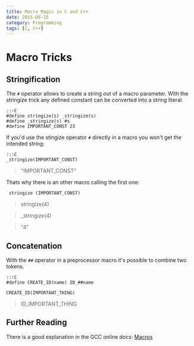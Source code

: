 ```yaml
---
title: Macro Magic in C and C++
date: 2015-05-15
category: Programming
tags: [C, C++]
---
```


Macro Tricks
============

Stringification
---------------
The `#` operator allows to create a string out of a macro parameter. With the stringize trick any defined constant can be converted into a string literal.

    :::C
    #define stringize(s) _stringize(s)
    #define _stringize(s) #s
    #define IMPORTANT_CONST 23

If you'd use the stingize operator `#` directly in a macro you won't get the intended string:

    :::C
    _stringize(IMPORTANT_CONST)

> "IMPORTANT_CONST"

Thats why there is an other macro calling the first one:

     stringize (IMPORTANT_CONST)

> stringize(4)  

> _stringize(4)  

> "4"  

Concatenation
-------------

With the `##` operator in a preprocessor macro it's possible to combine two tokens.

    :::C
    #define CREATE_ID(name) ID_##name
    
    CREATE_ID(IMPORTANT_THING)

> ID_IMPORTANT_THING


Further Reading
---------------
There is a good explanation in the GCC online docs:
[Macros](https://gcc.gnu.org/onlinedocs/cpp/Macros.html#Macros)


